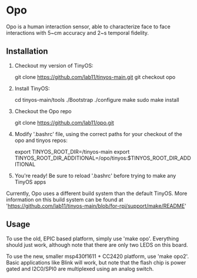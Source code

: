 Opo
===

Opo is a human interaction sensor, able to characterize face to face interactions with 5~cm accuracy and 2~s temporal fidelity.


Installation
---

1) Checkout my version of TinyOS:

    git clone https://github.com/lab11/tinyos-main.git
    git checkout opo

2) Install TinyOS:

    cd tinyos-main/tools
    ./Bootstrap
    ./configure
    make
    sudo make install

3) Checkout the Opo repo

    git clone https://github.com/lab11/opo.git

4) Modify '.bashrc' file, using the correct paths for your checkout of the opo and tinyos repos:

    export TINYOS_ROOT_DIR=/tinyos-main
    export TINYOS_ROOT_DIR_ADDITIONAL=/opo/tinyos:$TINYOS_ROOT_DIR_ADDITIONAL

5) You're ready! Be sure to reload '.bashrc' before trying to make any TinyOS apps

Currently, Opo uses a different build system than the default TinyOS.
More information on this build system can be found at 'https://github.com/lab11/tinyos-main/blob/for-rpi/support/make/README'


Usage
---

To use the old, EPIC based platform, simply use 'make opo'. Everything should just work, although note that there
are only two LEDS on this board.

To use the new, smaller msp430f1611 + CC2420 platform, use 'make opo2'. Basic applications like Blink will work,
but note that the flash chip is power gated and I2C0/SPI0 are multiplexed using an analog switch.
